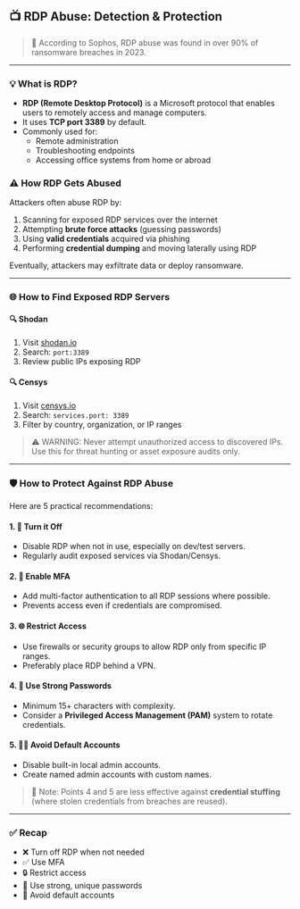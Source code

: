 <h2>📺 RDP Abuse: Detection & Protection</h2>


<blockquote>🔐 According to Sophos, RDP abuse was found in over 90% of ransomware breaches in 2023.</blockquote>

<hr/>

<h3>💡 What is RDP?</h3>
<ul>
  <li><strong>RDP (Remote Desktop Protocol)</strong> is a Microsoft protocol that enables users to remotely access and manage computers.</li>
  <li>It uses <strong>TCP port 3389</strong> by default.</li>
  <li>Commonly used for:
    <ul>
      <li>Remote administration</li>
      <li>Troubleshooting endpoints</li>
      <li>Accessing office systems from home or abroad</li>
    </ul>
  </li>
</ul>

<h3>⚠️ How RDP Gets Abused</h3>
<p>Attackers often abuse RDP by:</p>
<ol>
  <li>Scanning for exposed RDP services over the internet</li>
  <li>Attempting <strong>brute force attacks</strong> (guessing passwords)</li>
  <li>Using <strong>valid credentials</strong> acquired via phishing</li>
  <li>Performing <strong>credential dumping</strong> and moving laterally using RDP</li>
</ol>

<p>Eventually, attackers may exfiltrate data or deploy ransomware.</p>

<hr/>

<h3>🌐 How to Find Exposed RDP Servers</h3>

<h4>🔍 Shodan</h4>
<ol>
  <li>Visit <a href="https://www.shodan.io" target="_blank">shodan.io</a></li>
  <li>Search: <code>port:3389</code></li>
  <li>Review public IPs exposing RDP</li>
</ol>

<h4>🔍 Censys</h4>
<ol>
  <li>Visit <a href="https://search.censys.io" target="_blank">censys.io</a></li>
  <li>Search: <code>services.port: 3389</code></li>
  <li>Filter by country, organization, or IP ranges</li>
</ol>

<blockquote>⚠️ WARNING: Never attempt unauthorized access to discovered IPs. Use this for threat hunting or asset exposure audits only.</blockquote>

<hr/>

<h3>🛡️ How to Protect Against RDP Abuse</h3>
<p>Here are 5 practical recommendations:</p>

<h4>1. 🚫 Turn it Off</h4>
<ul>
  <li>Disable RDP when not in use, especially on dev/test servers.</li>
  <li>Regularly audit exposed services via Shodan/Censys.</li>
</ul>

<h4>2. 🔐 Enable MFA</h4>
<ul>
  <li>Add multi-factor authentication to all RDP sessions where possible.</li>
  <li>Prevents access even if credentials are compromised.</li>
</ul>

<h4>3. 🌐 Restrict Access</h4>
<ul>
  <li>Use firewalls or security groups to allow RDP only from specific IP ranges.</li>
  <li>Preferably place RDP behind a VPN.</li>
</ul>

<h4>4. 🔑 Use Strong Passwords</h4>
<ul>
  <li>Minimum 15+ characters with complexity.</li>
  <li>Consider a <strong>Privileged Access Management (PAM)</strong> system to rotate credentials.</li>
</ul>

<h4>5. 🧑‍💻 Avoid Default Accounts</h4>
<ul>
  <li>Disable built-in local admin accounts.</li>
  <li>Create named admin accounts with custom names.</li>
</ul>

<blockquote>🧠 Note: Points 4 and 5 are less effective against <strong>credential stuffing</strong> (where stolen credentials from breaches are reused).</blockquote>

<hr/>

<h3>✅ Recap</h3>
<ul>
  <li>❌ Turn off RDP when not needed</li>
  <li>✅ Use MFA</li>
  <li>🔒 Restrict access</li>
  <li>🔐 Use strong, unique passwords</li>
  <li>👤 Avoid default accounts</li>
</ul>
